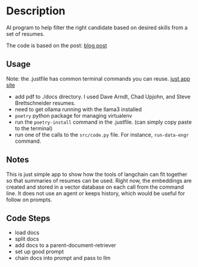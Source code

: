 # Description

AI program to help filter the right candidate based on desired skills
from a set of resumes.

The code is based on the post: [blog post](https://archive.ph/1SSDY)

## Usage

Note: the .justfile has common terminal commands you can reuse.
[just app site](https://github.com/casey/just?tab=readme-ov-file#installation)

- add pdf to ./docs directory.  I used Dave Arndt, Chad Upjohn, and Steve Brettschneider resumes.
- need to get ollama running with the llama3 installed
- `poetry` python package for managing virtualenv
- run the `poetry-install` command in the .justfile.  (can simply copy paste to the terminal)
- run one of the calls to the `src/code.py` file.  For instance, `run-data-engr` command.

## Notes

This is just simple app to show how the tools of langchain can fit together so
that summaries of resumes can be used.  Right now, the embeddings are created and stored
in a vector database on each call from the command line.  It does not use an agent
or keeps history, which would be useful for follow on prompts.

## Code Steps

- load docs
- split docs
- add docs to a parent-document-retriever
- set up good prompt
- chain docs into prompt and pass to llm

